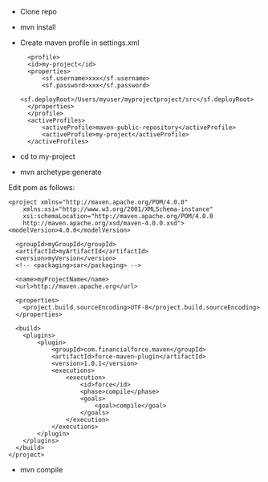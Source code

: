 * Clone repo
* mvn install
* Create maven  profile in settings.xml

        <profile>
        <id>my-project</id>
        <properties>
            <sf.username>xxx</sf.username>
            <sf.password>xxx</sf.password>
            <sf.deployRoot>/Users/myuser/myprojectproject/src</sf.deployRoot>
        </properties>
        </profile>
        <activeProfiles>
            <activeProfile>maven-public-repository</activeProfile>
            <activeProfile>my-project</activeProfile>
        </activeProfiles>

* cd to my-project
* mvn archetype:generate

Edit pom as follows:

    <project xmlns="http://maven.apache.org/POM/4.0.0"
        xmlns:xsi="http://www.w3.org/2001/XMLSchema-instance"
        xsi:schemaLocation="http://maven.apache.org/POM/4.0.0
        http://maven.apache.org/xsd/maven-4.0.0.xsd">
    <modelVersion>4.0.0</modelVersion>

      <groupId>myGroupId</groupId>
      <artifactId>myArtifactId</artifactId>
      <version>myVersion</version>
      <!-- <packaging>sar</packaging> -->

      <name>myProjectName</name>
      <url>http://maven.apache.org</url>

      <properties>
        <project.build.sourceEncoding>UTF-8</project.build.sourceEncoding>
      </properties>

      <build>
        <plugins>
            <plugin>
                <groupId>com.financialforce.maven</groupId>
                <artifactId>force-maven-plugin</artifactId>
                <version>1.0.1</version>
                <executions>
                    <execution>
                        <id>force</id>
                        <phase>compile</phase>
                        <goals>
                            <goal>compile</goal>
                        </goals>
                    </execution>
                </executions>
            </plugin>
        </plugins>
      </build>
    </project>

* mvn compile
